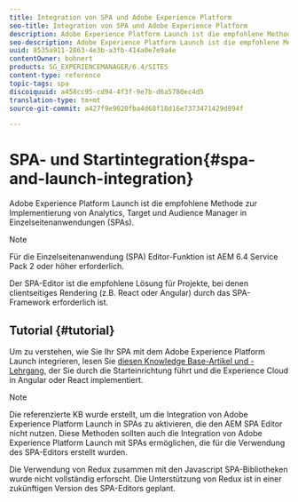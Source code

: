 ```yaml
---
title: Integration von SPA und Adobe Experience Platform
seo-title: Integration von SPA und Adobe Experience Platform
description: Adobe Experience Platform Launch ist die empfohlene Methode zur Implementierung von Analytics, Target und Audience Manager in SPAs.
seo-description: Adobe Experience Platform Launch ist die empfohlene Methode zur Implementierung von Analytics, Target und Audience Manager in SPAs.
uuid: 8535a911-2863-4e3b-a3fb-414a0e7e9a4e
contentOwner: bohnert
products: SG_EXPERIENCEMANAGER/6.4/SITES
content-type: reference
topic-tags: spa
discoiquuid: a458cc95-cd94-4f3f-9e7b-d6a5780ec4d5
translation-type: tm+mt
source-git-commit: a427f9e9020fba4d68f18d16e7373471429d894f

---
```



# SPA- und Startintegration{#spa-and-launch-integration}

Adobe Experience Platform Launch ist die empfohlene Methode zur Implementierung von Analytics, Target und Audience Manager in Einzelseitenanwendungen (SPAs).

>[!NOTE]
>
>Für die Einzelseitenanwendung (SPA) Editor-Funktion ist AEM 6.4 Service Pack 2 oder höher erforderlich.
>
>Der SPA-Editor ist die empfohlene Lösung für Projekte, bei denen clientseitiges Rendering (z.B. React oder Angular) durch das SPA-Framework erforderlich ist.

## Tutorial {#tutorial}

Um zu verstehen, wie Sie Ihr SPA mit dem Adobe Experience Platform Launch integrieren, lesen Sie [diesen Knowledge Base-Artikel und -Lehrgang](https://helpx.adobe.com/experience-manager/kt/integration/using/launch-reference-architecture-SPA-tutorial-implement.html), der Sie durch die Starteinrichtung führt und die Experience Cloud in Angular oder React implementiert.

>[!NOTE]
>
>Die referenzierte KB wurde erstellt, um die Integration von Adobe Experience Platform Launch in SPAs zu aktivieren, die den AEM SPA Editor nicht nutzen. Diese Methoden sollten auch die Integration von Adobe Experience Platform Launch mit SPAs ermöglichen, die für die Verwendung des SPA-Editors erstellt wurden.
>
>Die Verwendung von Redux zusammen mit den Javascript SPA-Bibliotheken wurde nicht vollständig erforscht. Die Unterstützung von Redux ist in einer zukünftigen Version des SPA-Editors geplant.
